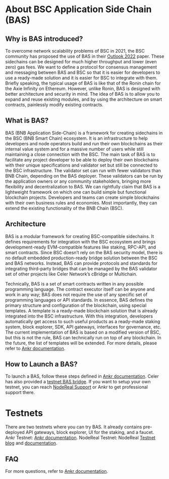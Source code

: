 # About BSC Application Side Chain (BAS)

## Why is BAS introduced?​


To overcome network scalability problems of BSC in 2021, the BSC community has proposed the use of BAS in their [Outlook 2022]() paper. These sidechains can be designed for much higher throughput and lower (even zero) gas fees. We want to define a protocol for consensus management and messaging between BAS and BSC so that it is easier for developers to use a ready-made solution and it is easier for BSC to integrate with them. Briefly speaking, the typical usage of BAS is like that of the Ronin chain for the Axie Infinity on Ethereum. However, unlike Ronin, BAS is designed with better architecture and security in mind. The idea of BAS is to allow you to expand and reuse existing modules, and by using the architecture on smart contracts, painlessly modify existing contracts.

## What is BAS?​


BAS (BNB Application Side-Chain) is a framework for creating sidechains in the BSC (BNB Smart Chain) ecosystem. It is an infrastructure to help developers and node operators build and run their own blockchains as their internal value system and for a massive number of users while still maintaining a close connection with the BSC. The main task of BAS is to facilitate any project developer to be able to deploy their own blockchains with their unique specifications and validator set but still be connected to the BSC infrastructure. The validator set can run with fewer validators than BNB Chain, depending on the BAS deployer. These validators can be run by the application owners or any community stakeholders, bringing more flexibility and decentralization to BAS. We can rightfully claim that BAS is a lightweight framework on which one can build simple but functional blockchain projects. Developers and teams can create simple blockchains with their own business rules and economies. Most importantly, they can extend the existing functionality of the BNB Chain (BSC).


## Architecture​


BAS is a modular framework for creating BSC-compatible sidechains. It defines requirements for integration with the BSC ecosystem and brings development-ready EVM-compatible features like staking, RPC-API, and smart contracts. Since BSC doesn’t rely on the BAS security model, there is no default embedded production-ready bridge solution between the BSC and BAS networks. Instead, BAS can provide protocols and standards for integrating third-party bridges that can be managed by the BAS validator set of other projects like Celer Network’s cBridge or Multichain.

Technically, BAS is a set of smart contracts written in any possible programming language. The contract executor itself can be anyone and work in any way; BAS does not require the use of any specific set of programming languages or API standards. In essence, BAS defines the primary structure and configuration of the blockchain, using special templates. A template is a ready-made blockchain solution that is already integrated into the BSC infrastructure. With this integration, developers automatically get access to such useful products as a ready-made staking system, block explorer, SDK, API gateways, interfaces for governance, etc. The current implementation of BAS is based on a modified version of BSC, but this is not the rule, BAS can technically run on top of any blockchain. In the future, the list of templates will be extended. For more details, please refer to [Ankr documentation]().


## How to Launch a BAS?​


To launch a BAS, follow these steps defined in [Ankr documentation](). Celer has also provided a [testnet BAS bridge](). If you want to setup your own testnet, you can reach [NodeReal Support]() or Ankr to get professional support there.


# Testnets​

There are two testnets where you can try BAS. It already contains pre-deployed API gateways, block explorer, UI for the staking, and a faucet. Ankr Testnet: [Ankr documentation](). NodeReal Testnet: NodeReal [Testnet blog]() and [documentation]().


## FAQ​


For more questions, refer to [Ankr documentation]().